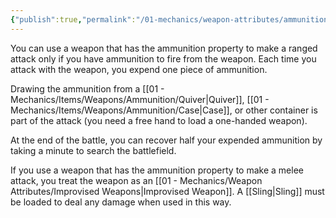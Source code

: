 ```yaml
---
{"publish":true,"permalink":"/01-mechanics/weapon-attributes/ammunition-weapon-property/"}
---
```


You can use a weapon that has the ammunition property to make a ranged attack only if you have ammunition to fire from the weapon. Each time you attack with the weapon, you expend one piece of ammunition. 

Drawing the ammunition from a [[01 - Mechanics/Items/Weapons/Ammunition/Quiver\|Quiver]], [[01 - Mechanics/Items/Weapons/Ammunition/Case\|Case]], or other container is part of the attack (you need a free hand to load a one-handed weapon). 

At the end of the battle, you can recover half your expended ammunition by taking a minute to search the battlefield. 

If you use a weapon that has the ammunition property to make a melee attack, you treat the weapon as an [[01 - Mechanics/Weapon Attributes/Improvised Weapons\|Improvised Weapon]]. A [[Sling\|Sling]] must be loaded to deal any damage when used in this way.
